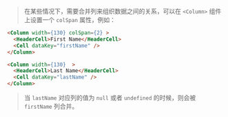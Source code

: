 <br>

> 在某些情况下，需要合并列来组织数据之间的关系，可以在 `<Column>` 组件上设置一个 `colSpan` 属性，例如：

```html
<Column width={130} colSpan={2} >
  <HeaderCell>First Name</HeaderCell>
  <Cell dataKey="firstName" />
</Column>

<Column width={130}  >
  <HeaderCell>Last Name</HeaderCell>
  <Cell dataKey="lastName" />
</Column>
```

> 当 `lastName` 对应列的值为 `null` 或者 `undefined` 的时候，则会被 `firstName` 列合并。
